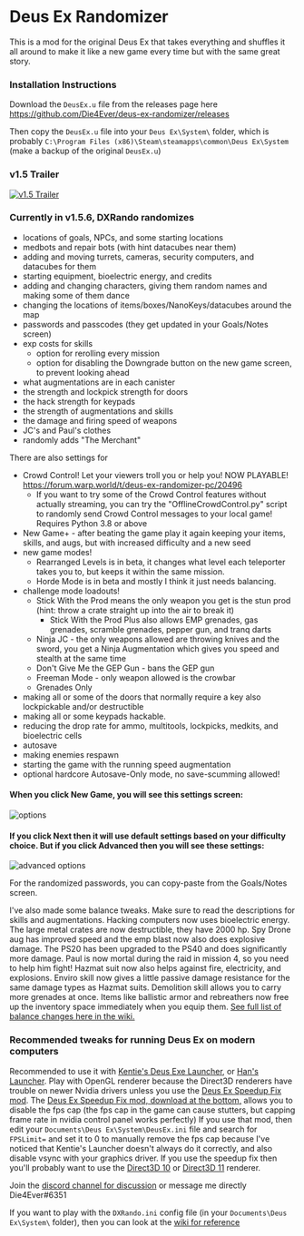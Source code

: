 # Deus Ex Randomizer

This is a mod for the original Deus Ex that takes everything and shuffles it all around to make it like a new game every time but with the same great story.

### Installation Instructions

Download the `DeusEx.u` file from the releases page here https://github.com/Die4Ever/deus-ex-randomizer/releases

Then copy the `DeusEx.u` file into your `Deus Ex\System\` folder, which is probably `C:\Program Files (x86)\Steam\steamapps\common\Deus Ex\System` (make a backup of the original `DeusEx.u`)

### v1.5 Trailer

[![v1.5 Trailer](https://img.youtube.com/vi/A0Li3XuBjGg/0.jpg)](https://www.youtube.com/watch?v=A0Li3XuBjGg)

### Currently in v1.5.6, DXRando randomizes
* locations of goals, NPCs, and some starting locations
* medbots and repair bots (with hint datacubes near them)
* adding and moving turrets, cameras, security computers, and datacubes for them
* starting equipment, bioelectric energy, and credits
* adding and changing characters, giving them random names and making some of them dance
* changing the locations of items/boxes/NanoKeys/datacubes around the map
* passwords and passcodes (they get updated in your Goals/Notes screen)
* exp costs for skills
    * option for rerolling every mission
    * option for disabling the Downgrade button on the new game screen, to prevent looking ahead
* what augmentations are in each canister
* the strength and lockpick strength for doors
* the hack strength for keypads
* the strength of augmentations and skills
* the damage and firing speed of weapons
* JC's and Paul's clothes
* randomly adds "The Merchant"

There are also settings for
* Crowd Control! Let your viewers troll you or help you! NOW PLAYABLE! https://forum.warp.world/t/deus-ex-randomizer-pc/20496
    * If you want to try some of the Crowd Control features without actually streaming, you can try the "OfflineCrowdControl.py" script to randomly send Crowd Control messages to your local game!  Requires Python 3.8 or above
* New Game+ - after beating the game play it again keeping your items, skills, and augs, but with increased difficulty and a new seed
* new game modes!
    * Rearranged Levels is in beta, it changes what level each teleporter takes you to, but keeps it within the same mission.
    * Horde Mode is in beta and mostly I think it just needs balancing.
* challenge mode loadouts!
    * Stick With the Prod means the only weapon you get is the stun prod (hint: throw a crate straight up into the air to break it)
        * Stick With the Prod Plus also allows EMP grenades, gas grenades, scramble grenades, pepper gun, and tranq darts
    * Ninja JC - the only weapons allowed are throwing knives and the sword, you get a Ninja Augmentation which gives you speed and stealth at the same time
    * Don't Give Me the GEP Gun - bans the GEP gun
    * Freeman Mode - only weapon allowed is the crowbar
    * Grenades Only
* making all or some of the doors that normally require a key also lockpickable and/or destructible
* making all or some keypads hackable.
* reducing the drop rate for ammo, multitools, lockpicks, medkits, and bioelectric cells
* autosave
* making enemies respawn
* starting the game with the running speed augmentation
* optional hardcore Autosave-Only mode, no save-scumming allowed!

#### When you click New Game, you will see this settings screen:
![options](https://i.imgur.com/P9Yvcqx.png)

#### If you click Next then it will use default settings based on your difficulty choice. But if you click Advanced then you will see these settings:
![advanced options](https://i.imgur.com/yxMQ17h.png)

For the randomized passwords, you can copy-paste from the Goals/Notes screen.

I've also made some balance tweaks. Make sure to read the descriptions for skills and augmentations. Hacking computers now uses bioelectric energy. The large metal crates are now destructible, they have 2000 hp. Spy Drone aug has improved speed and the emp blast now also does explosive damage. The PS20 has been upgraded to the PS40 and does significantly more damage. Paul is now mortal during the raid in mission 4, so you need to help him fight! Hazmat suit now also helps against fire, electricity, and explosions. Enviro skill now gives a little passive damage resistance for the same damage types as Hazmat suits. Demolition skill allows you to carry more grenades at once. Items like ballistic armor and rebreathers now free up the inventory space immediately when you equip them. [See full list of balance changes here in the wiki.](https://github.com/Die4Ever/deus-ex-randomizer/wiki/Balance-Changes)

### Recommended tweaks for running Deus Ex on modern computers

Recommended to use it with [Kentie's Deus Exe Launcher](http://www.kentie.net/article/dxguide/), or [Han's Launcher](https://coding.hanfling.de/launch/#binaries). Play with OpenGL renderer because the Direct3D renderers have trouble on newer Nvidia drivers unless you use the [Deus Ex Speedup Fix mod](https://steamcommunity.com/sharedfiles/filedetails/?id=2048525175). The [Deus Ex Speedup Fix mod, download at the bottom,](https://steamcommunity.com/sharedfiles/filedetails/?id=2048525175) allows you to disable the fps cap (the fps cap in the game can cause stutters, but capping frame rate in nvidia control panel works perfectly) If you use that mod, then edit your `Documents\Deus Ex\System\DeusEx.ini` file and search for `FPSLimit=` and set it to 0 to manually remove the fps cap because I've noticed that Kentie's Launcher doesn't always do it correctly, and also disable vsync with your graphics driver. If you use the speedup fix then you'll probably want to use the [Direct3D 10](https://kentie.net/article/d3d10drv/) or [Direct3D 11](https://kentie.net/article/d3d11drv/index.htm) renderer.

Join the [discord channel for discussion](https://discord.gg/daQVyAp2ds) or message me directly Die4Ever#6351

If you want to play with the `DXRando.ini` config file (in your `Documents\Deus Ex\System\` folder), then you can look at the [wiki for reference](https://github.com/Die4Ever/deus-ex-randomizer/wiki/DXRando.ini-config)
